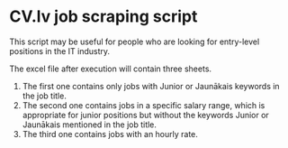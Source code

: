 # CV.lv job scraping script

This script may be useful for people who are looking for entry-level positions in the IT industry.

The excel file after execution will contain three sheets.
1. The first one contains only jobs with Junior or Jaunākais keywords in the job title.
2. The second one contains jobs in a specific salary range, which is appropriate for junior positions but without the keywords Junior or Jaunākais mentioned in the job title.
3. The third one contains jobs with an hourly rate.
